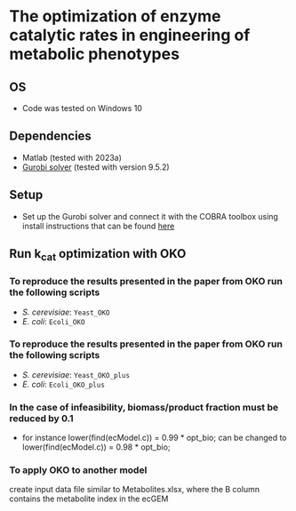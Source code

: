 
# The optimization of enzyme catalytic rates in engineering of metabolic phenotypes

## OS
* Code was tested on Windows 10

## Dependencies
* Matlab (tested with 2023a)
* [Gurobi solver](https://www.gurobi.com/) (tested with version 9.5.2)

## Setup
* Set up the Gurobi solver and connect it with the COBRA toolbox using install instructions that can be found [here](https://opencobra.github.io/cobratoolbox/stable/installation.html#gurobi)

## Run k<sub>cat</sub> optimization with OKO

### To reproduce the results presented in the paper from OKO run the following scripts
* _S. cerevisiae_: `Yeast_OKO`
* _E. coli_: `Ecoli_OKO`

### To reproduce the results presented in the paper from OKO run the following scripts
* _S. cerevisiae_: `Yeast_OKO_plus`
* _E. coli_: `Ecoli_OKO_plus`

### In the case of infeasibility, biomass/product fraction must be reduced by 0.1
* for instance lower(find(ecModel.c)) = 0.99 * opt_bio; can be changed to lower(find(ecModel.c)) = 0.98 * opt_bio; 

### To apply OKO to another model
create input data file similar to Metabolites.xlsx, where the B column contains the metabolite index in the ecGEM
